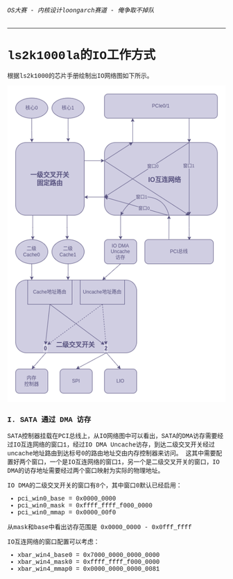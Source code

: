 <font face="Liberation Mono">

###### OS大赛 - 内核设计loongarch赛道 - 俺争取不掉队

-------------------------------------------------------------

# ls2k1000la的IO工作方式

根据ls2k1000的芯片手册绘制出IO网络图如下所示。

![](./img/ls2k_io.drawio.png)

### I. SATA 通过 DMA 访存

SATA控制器挂载在PCI总线上，从IO网络图中可以看出，SATA的DMA访存需要经过IO互连网络的窗口1，经过IO DMA Uncache访存，到达二级交叉开关经过uncache地址路由到达标号0的路由地址交由内存控制器来访问。
这其中需要配置好两个窗口，一个是IO互连网络的窗口1，另一个是二级交叉开关的窗口，IO DMA的访存地址需要经过两个窗口映射为实际的物理地址。

IO DMA的二级交叉开关的窗口有8个，其中窗口0默认已经启用：

- pci_win0_base = 0x0000_0000
- pci_win0_mask = 0xffff_ffff_f000_0000 
- pci_win0_mmap = 0x0000_00f0 

从mask和base中看出访存范围是 0x0000_0000 - 0x0fff_ffff

IO互连网络的窗口配置可以考虑：

- xbar_win4_base0 = 0x7000_0000_0000_0000
- xbar_win4_mask0 = 0xffff_ffff_f000_0000
- xbar_win4_mmap0 = 0x0000_0000_0000_0081